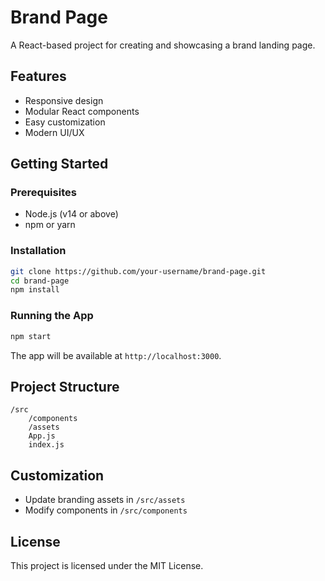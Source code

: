 # Brand Page

A React-based project for creating and showcasing a brand landing page.

## Features

- Responsive design
- Modular React components
- Easy customization
- Modern UI/UX

## Getting Started

### Prerequisites

- Node.js (v14 or above)
- npm or yarn

### Installation

```bash
git clone https://github.com/your-username/brand-page.git
cd brand-page
npm install
```

### Running the App

```bash
npm start
```

The app will be available at `http://localhost:3000`.

## Project Structure

```
/src
    /components
    /assets
    App.js
    index.js
```

## Customization

- Update branding assets in `/src/assets`
- Modify components in `/src/components`

## License

This project is licensed under the MIT License.